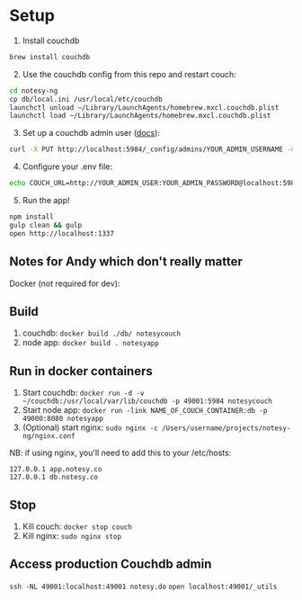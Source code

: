# Setup

1. Install couchdb

```sh
brew install couchdb
```

2. Use the couchdb config from this repo and restart couch:

```sh
cd notesy-ng
cp db/local.ini /usr/local/etc/couchdb
launchctl unload ~/Library/LaunchAgents/homebrew.mxcl.couchdb.plist
launchctl load ~/Library/LaunchAgents/homebrew.mxcl.couchdb.plist
```

3. Set up a couchdb admin user ([docs](http://guide.couchdb.org/draft/security.html#users)):

```sh
curl -X PUT http://localhost:5984/_config/admins/YOUR_ADMIN_USERNAME -d '"YOUR ADMIN PASSWORD"'
```

4. Configure your .env file:

```sh
echo COUCH_URL=http://YOUR_ADMIN_USER:YOUR_ADMIN_PASSWORD@localhost:5984 > .env
```

5. Run the app!

```sh
npm install
gulp clean && gulp
open http://localhost:1337
```

## Notes for Andy which don't really matter

Docker (not required for dev):

## Build
1. couchdb: `docker build ./db/ notesycouch`
2. node app: `docker build . notesyapp`

## Run in docker containers
1. Start couchdb: `docker run -d -v ~/couchdb:/usr/local/var/lib/couchdb -p 49001:5984 notesycouch`
2. Start node app: `docker run -link NAME_OF_COUCH_CONTAINER:db -p 49000:8080 notesyapp`
3. (Optional) start nginx: `sudo nginx -c /Users/username/projects/notesy-ng/nginx.conf`

NB: if using nginx, you'll need to add this to your /etc/hosts:

    127.0.0.1 app.notesy.co
    127.0.0.1 db.notesy.co

## Stop
1. Kill couch: `docker stop couch`
2. Kill nginx: `sudo nginx stop`

## Access production Couchdb admin
`ssh -NL 49001:localhost:49001 notesy.do`
`open localhost:49001/_utils`

